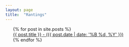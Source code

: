 ```yaml
---
layout: page
title:  "Rantings"
---
```

  <ul style="list-style: none;">
    {% for post in site.posts %}
      <li>
        <a href="{{ post.url }}">{{ post.title }} - ({{ post.date | date: '%B %d, %Y' }})</a>
      </li>
    {% endfor %}
  </ul>


